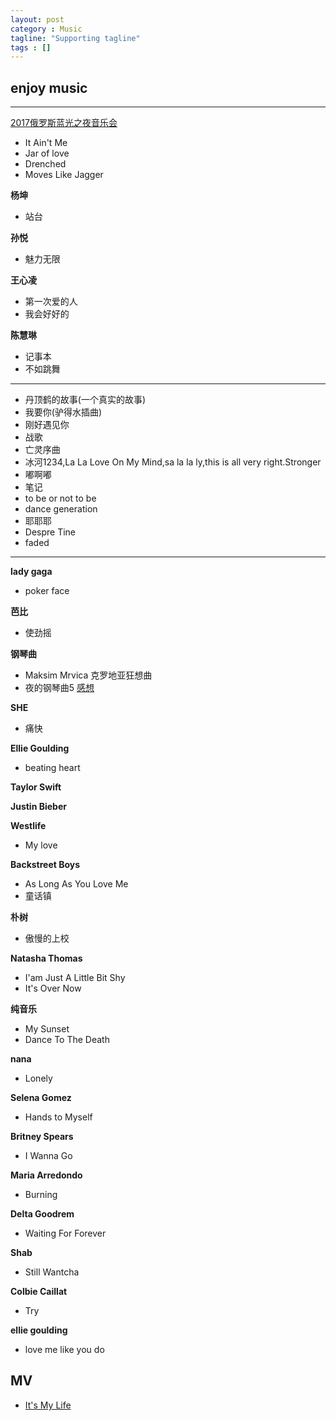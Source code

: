 ```yaml
---
layout: post
category : Music
tagline: "Supporting tagline"
tags : []
---
```

enjoy music
---
<!--more-->
---

[2017俄罗斯蓝光之夜音乐会](http://tv.cctv.com/2017/02/04/VIDEp4DJYg5JPjM09fAhitlK170204.shtml)


 + It Ain't Me
 + Jar of love
 + Drenched
 + Moves Like Jagger

**杨坤**
 + 站台

**孙悦**
 + 魅力无限

**王心凌**
 + 第一次爱的人
 + 我会好好的

**陈慧琳**
 + 记事本
 + 不如跳舞

---
 + 丹顶鹤的故事(一个真实的故事)
 + 我要你(驴得水插曲)
 + 刚好遇见你
 + 战歌
 + 亡灵序曲
 + 冰河1234,La La Love On My Mind,sa la la ly,this is all very right.Stronger
 + 嘟啊嘟
 + 笔记
 + to be or not to be
 + dance generation
 + 耶耶耶
 + Despre Tine
 + faded

---

**lady gaga**
 + poker face

**芭比**
 + 使劲摇

**钢琴曲**
 + Maksim Mrvica 克罗地亚狂想曲
 + 夜的钢琴曲5  [感想]()

**SHE**
 + 痛快

**Ellie Goulding**
 + beating heart

**Taylor Swift**

**Justin Bieber**

**Westlife**
+ My love

**Backstreet Boys**
+ As Long As You Love Me
+ 童话镇

**朴树**
 + 傲慢的上校

**Natasha Thomas**
 + I'am Just A Little Bit Shy
 + It's Over Now

**纯音乐**
 + My Sunset
 + Dance To The Death

**nana**
 + Lonely

**Selena Gomez**
 + Hands to Myself

**Britney Spears**
 + I Wanna Go

**Maria Arredondo**
 + Burning

**Delta Goodrem**
 + Waiting  For Forever

**Shab**
 + Still Wantcha

**Colbie Caillat**
 + Try

**ellie goulding**
 + love me like you do

## MV

 + [It's My Life](http://v.yinyuetai.com/video/2821296)
